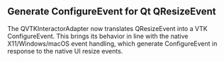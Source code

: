 ## Generate ConfigureEvent for Qt QResizeEvent

The QVTKInteractorAdapter now translates QResizeEvent into
a VTK ConfigureEvent.  This brings its behavior in line with
the native X11/Windows/macOS event handling, which generate
ConfigureEvent in response to the native UI resize events.
